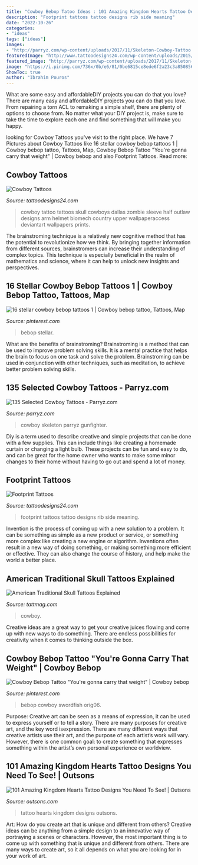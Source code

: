 ```yaml
---
title: "Cowboy Bebop Tatoo Ideas : 101 Amazing Kingdom Hearts Tattoo Designs You Need To See!"
description: "Footprint tattoos tattoo designs rib side meaning"
date: "2022-10-26"
categories:
- "ideas"
tags: ["ideas"]
images:
- "http://parryz.com/wp-content/uploads/2017/11/Skeleton-Cowboy-Tattoo.jpg"
featuredImage: "http://www.tattoodesigns24.com/wp-content/uploads/2015/01/Footprint-Tattoo-On-Rib-Side.jpg"
featured_image: "http://parryz.com/wp-content/uploads/2017/11/Skeleton-Cowboy-Tattoo.jpg"
image: "https://i.pinimg.com/736x/0b/e6/81/0be6815ce8ede6f2a23c3a850856e7bc--tattoo-you-peircings.jpg"
ShowToc: true
author: "Ibrahim Pouros"
---
```



What are some easy and affordableDIY projects you can do that you love?
There are many easy and affordableDIY projects you can do that you love. From repairing a torn ACL to remaking a simple shelf, there are plenty of options to choose from. No matter what your DIY project is, make sure to take the time to explore each one and find something that will make you happy.

	

		
looking for Cowboy Tattoos you've visit to the right place. We have 7 Pictures about Cowboy Tattoos like 16 stellar cowboy bebop tattoos 1 | Cowboy bebop tattoo, Tattoos, Map, Cowboy Bebop Tattoo &quot;You&#039;re gonna carry that weight&quot; | Cowboy bebop and also Footprint Tattoos. Read more:
		
    
## Cowboy Tattoos

<img loading=lazy src="http://www.tattoodesigns24.com/wp-content/uploads/2014/12/Zombie-Cowboy-Tattoo-Picture.jpg" onerror="this.onerror=null;this.src='https://tse2.mm.bing.net/th?id=OIP.WSg4c7Erq42UlScMHlw_-gHaNw&amp;pid=15.1';" alt="Cowboy Tattoos">

_Source: tattoodesigns24.com_

>cowboy tattoo tattoos skull cowboys dallas zombie sleeve half outlaw designs arm helmet biomech country upper wallpaperaccess deviantart wallpapers prints. 

	

The brainstroming technique is a relatively new cognitive method that has the potential to revolutionize how we think. By bringing together information from different sources, brainstromers can increase their understanding of complex topics. This technique is especially beneficial in the realm of mathematics and science, where it can help to unlock new insights and perspectives.

    
## 16 Stellar Cowboy Bebop Tattoos 1 | Cowboy Bebop Tattoo, Tattoos, Map

<img loading=lazy src="https://i.pinimg.com/736x/88/56/09/885609e73b914a7b3de8836617bdd095.jpg" onerror="this.onerror=null;this.src='https://tse1.mm.bing.net/th?id=OIP.aWjJ4Kh9lFsfs60clYZgsQHaPj&amp;pid=15.1';" alt="16 stellar cowboy bebop tattoos 1 | Cowboy bebop tattoo, Tattoos, Map">

_Source: pinterest.com_

>bebop stellar. 

	

What are the benefits of brainstroming?
Brainstroming is a method that can be used to improve problem solving skills. It is a mental practice that helps the brain to focus on one task and solve the problem. Brainstroming can be used in conjunction with other techniques, such as meditation, to achieve better problem solving skills.

    
## 135 Selected Cowboy Tattoos - Parryz.com

<img loading=lazy src="http://parryz.com/wp-content/uploads/2017/11/Skeleton-Cowboy-Tattoo.jpg" onerror="this.onerror=null;this.src='https://tse4.mm.bing.net/th?id=OIP.FHY56sUkQmBLvDULoNYO9gHaJ3&amp;pid=15.1';" alt="135 Selected Cowboy Tattoos - Parryz.com">

_Source: parryz.com_

>cowboy skeleton parryz gunfighter. 

	

Diy is a term used to describe creative and simple projects that can be done with a few supplies. This can include things like creating a homemade curtain or changing a light bulb. These projects can be fun and easy to do, and can be great for the home owner who wants to make some minor changes to their home without having to go out and spend a lot of money.

    
## Footprint Tattoos

<img loading=lazy src="http://www.tattoodesigns24.com/wp-content/uploads/2015/01/Footprint-Tattoo-On-Rib-Side.jpg" onerror="this.onerror=null;this.src='https://tse3.mm.bing.net/th?id=OIP.t879iM8AML7ROoxVsA8CDgHaJ3&amp;pid=15.1';" alt="Footprint Tattoos">

_Source: tattoodesigns24.com_

>footprint tattoos tattoo designs rib side meaning. 

	

Invention is the process of coming up with a new solution to a problem. It can be something as simple as a new product or service, or something more complex like creating a new engine or algorithm. Inventions often result in a new way of doing something, or making something more efficient or effective. They can also change the course of history, and help make the world a better place.

    
## American Traditional Skull Tattoos Explained

<img loading=lazy src="https://tattmag.com/wp-content/uploads/2021/02/Traditional-Cowboy-Skull-Tattoo-1.jpg" onerror="this.onerror=null;this.src='https://tse4.mm.bing.net/th?id=OIP.EGz44U3HybwCzBkALTzPrgHaL3&amp;pid=15.1';" alt="American Traditional Skull Tattoos Explained">

_Source: tattmag.com_

>cowboy. 

	

Creative ideas are a great way to get your creative juices flowing and come up with new ways to do something. There are endless possibilities for creativity when it comes to thinking outside the box.

    
## Cowboy Bebop Tattoo &quot;You&#039;re Gonna Carry That Weight&quot; | Cowboy Bebop

<img loading=lazy src="https://i.pinimg.com/736x/0b/e6/81/0be6815ce8ede6f2a23c3a850856e7bc--tattoo-you-peircings.jpg" onerror="this.onerror=null;this.src='https://tse1.mm.bing.net/th?id=OIP.Gl9OqKIdTX1kUvpRPVGtDwHaHa&amp;pid=15.1';" alt="Cowboy Bebop Tattoo &quot;You&#039;re gonna carry that weight&quot; | Cowboy bebop">

_Source: pinterest.com_

>bebop cowboy swordfish orig06. 

	

Purpose:
Creative art can be seen as a means of expression, it can be used to express yourself or to tell a story. There are many purposes for creative art, and the key word isexpression. There are many different ways that creative artists use their art, and the purpose of each artist’s work will vary. However, there is one common goal: to create something that expresses something within the artist’s own personal experience or worldview.

    
## 101 Amazing Kingdom Hearts Tattoo Designs You Need To See! | Outsons

<img loading=lazy src="https://outsons.com/wp-content/uploads/2020/07/2020-02-03-04.39.23-2235194448606017711_kingdomheartstattoo-819x1024.jpg" onerror="this.onerror=null;this.src='https://tse2.mm.bing.net/th?id=OIP.px0p1hKNPDH2MSb70b0tigHaJQ&amp;pid=15.1';" alt="101 Amazing Kingdom Hearts Tattoo Designs You Need To See! | Outsons">

_Source: outsons.com_

>tattoo hearts kingdom designs outsons. 

	

Art: How do you create art that is unique and different from others?
Creative ideas can be anything from a simple design to an innovative way of portraying a scenes or characters. However, the most important thing is to come up with something that is unique and different from others. There are many ways to create art, so it all depends on what you are looking for in your work of art.

